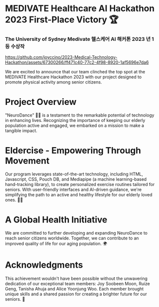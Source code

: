 # MEDIVATE Healthcare AI Hackathon 2023 First-Place Victory 🏆 <br>
### The University of Sydney Medivate 헬스케어 AI 해커톤 2023 년 1등 수상작

https://github.com/joyccino/2023-Medical-Technology-Hackathon/assets/67300266/ff471c40-77c2-4f98-8920-1af5696e7da6

We are excited to announce that our team clinched the top spot at the MEDIVATE Healthcare Hackathon 2023 with our project designed to promote physical activity among senior citizens.

# Project Overview

"NeuroDance" 🕺💃 is a testament to the remarkable potential of technology in enhancing lives. Recognizing the importance of keeping our elderly population active and engaged, we embarked on a mission to make a tangible impact.

# Eldercise - Empowering Through Movement

Our program leverages state-of-the-art technology, including HTML, Javascript, CSS, Pouch DB, and Mediapipe (a machine learning-based hand-tracking library), to create personalized exercise routines tailored for seniors. With user-friendly interfaces and AI-driven guidance, we're simplifying the path to an active and healthy lifestyle for our elderly loved ones. 🏋️‍♀️

# A Global Health Initiative

We are committed to further developing and expanding NeuroDance to reach senior citizens worldwide. Together, we can contribute to an improved quality of life for our aging population. 🌍

# Acknowledgments

This achievement wouldn't have been possible without the unwavering dedication of our exceptional team members: Joy Soobeen Moon, Ruize Geng, Tanisha Ahuja and Alice Yoonjung Woo. Each member brought unique skills and a shared passion for creating a brighter future for our seniors. 🙌
